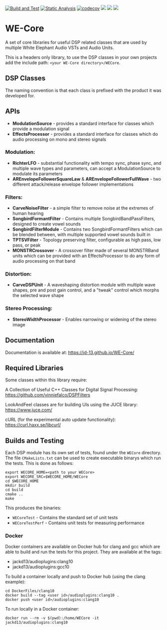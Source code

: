 [![Build and Test](https://github.com/jd-13/WE-Core/actions/workflows/build-and-test.yml/badge.svg?branch=master)](https://github.com/jd-13/WE-Core/actions/workflows/build-and-test.yml)
[![Static Analysis](https://github.com/jd-13/WE-Core/actions/workflows/static-analysis.yml/badge.svg?branch=master)](https://github.com/jd-13/WE-Core/actions/workflows/static-analysis.yml)
[![codecov](https://codecov.io/gh/jd-13/WE-Core/branch/master/graph/badge.svg)](https://codecov.io/gh/jd-13/WE-Core)
[![](https://img.shields.io/badge/Docs-Over_here!-blueviolet)](https://jd-13.github.io/WE-Core/)
![](https://img.shields.io/badge/C%2B%2B-17-informational)
![](https://img.shields.io/badge/license-GPLv3-informational)

# WE-Core
A set of core libraries for useful DSP related classes that are used by multiple White Elephant
Audio VSTs and Audio Units.  

This is a headers only library, to use the DSP classes in your own projects add the include path:
`<your WE-Core directory>/WECore`.  

## DSP Classes
The naming convention is that each class is prefixed with the product it was developed for.  

## APIs
* __ModulationSource__ - provides a standard interface for classes which provide a modulation signal
* __EffectsProcessor__ - provides a standard interface for classes which do audio processing on mono and
stereo signals

### Modulation:  
* __RichterLFO__ - substantial functionality with tempo sync, phase sync, and multiple wave types and
parameters, can accept a ModulationSource to modulate its parameters
* __AREnvelopeFollowerSquareLaw__ & __AREnvelopeFollowerFullWave__ - two different attack/release envelope
follower implementations

### Filters:  
* __CarveNoiseFilter__ - a simple filter to remove noise at the extremes of human hearing  
* __SongbirdFormantFilter__ - Contains multiple SongbirdBandPassFilters, designed to create vowel sounds  
* __SongbirdFilterModule__ - Contains two SongbirdFormantFilters which can be blended between, with
multiple supported vowel sounds built in  
* __TPTSVFilter__ - Topology preserving filter, configurable as high pass, low pass, or peak  
* __MONSTRCrossover__ - A crossover filter made of several MONSTRBand units which can be provided with an
EffectsProcessor to do any form of audio processing on that band

### Distortion:  
* __CarveDSPUnit__ - A waveshaping distortion module with multiple wave shapes, pre and post gain control,
and a "tweak" control which morphs the selected wave shape  

### Stereo Processing:  
* __StereoWidthProcessor__ - Enables narrowing or widening of the stereo image

## Documentation  
Documentation is available at: https://jd-13.github.io/WE-Core/

## Required Libraries  
Some classes within this library require:  

A Collection of Useful C++ Classes for Digital Signal Processing: https://github.com/vinniefalco/DSPFilters

LookAndFeel classes are for building UIs using the JUCE library: https://www.juce.com/  

cURL (for the experimental auto update functionality): https://curl.haxx.se/libcurl/ 

## Builds and Testing
Each DSP module has its own set of tests, found under the `WECore` directory. The file
`CMakeLists.txt` can be used to create executable binarys which run the tests. This is done as
follows:  

    export WECORE_HOME=<path to your WECore>
    export WECORE_SRC=$WECORE_HOME/WECore
    cd $WECORE_HOME
    mkdir build
    cd build
    cmake ..
    make

This produces the binaries:
* `WECoreTest` - Contains the standard set of unit tests
* `WECoreTestPerf` - Contains unit tests for measuring performance

### Docker
Docker containers are available on Docker hub for clang and gcc which are able to build and run the tests for this project. They are available at the tags:
* jackd13/audioplugins:clang10
* jackd13/audioplugins:gcc10

To build a container locally and push to Docker hub (using the clang example):

    cd DockerFiles/clang10
    docker build --tag <user id>/audioplugins:clang10 .
    docker push <user id>/audioplugins:clang10

To run locally in a Docker container:

    docker run --rm -v $(pwd):/home/WECore -it jackd13/audioplugins:clang10
